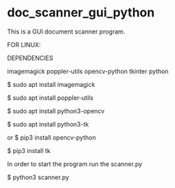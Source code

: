 # doc_scanner_gui_python
This is a GUI document scanner program.


FOR LINUX:

DEPENDENCIES

imagemagick
poppler-utils
opencv-python
tkinter python

$ sudo apt install imagemagick

$ sudo apt install poppler-utils

$ sudo apt install python3-opencv

$ sudo apt install python3-tk

or 
$ pip3 install opencv-python

$ pip3 install tk


In order to start the program run the scanner.py

$ python3 scanner.py
